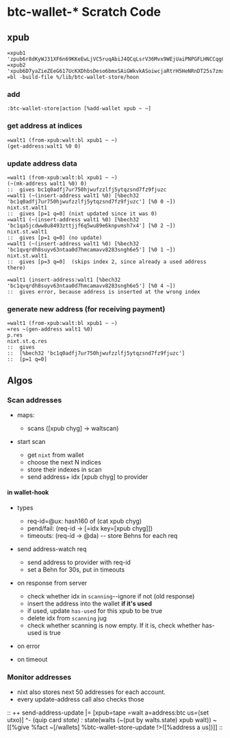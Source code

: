 # btc-wallet-* Scratch Code

## xpub
```
=xpub1 'zpub6r8dKyWJ31XF6n69KKeEwLjVC5ruqAbiJ4QCqLsrV36Mvx9WEjUaiPNPGFLHNCCqgCdy6iZC8ZgHsm6a1AUTVBMVbKGemNcWFcwBGSjJKbD'
=xpub2 'xpub6D7yaZieZEeG617UcKXDhbsDeso6bmxSAiGWkvkASoiwcjaRtrH5HeNRnDT25s7zmxYzj6MtFe32dVqcf9YcBKKgn9THHjwn2uSjkvobK4e'
=bl -build-file %/lib/btc-wallet-store/hoon
```

### add
```
:btc-wallet-store|action [%add-wallet xpub ~ ~]
```

### get address at indices
```
=walt1 (from-xpub:walt:bl xpub1 ~ ~)
(get-address:walt1 %0 0)
```

### update address data
```
=walt1 (from-xpub:walt:bl xpub1 ~ ~)
(~(mk-address walt1 %0) 0)
::  gives bc1q0adfj7ur750hjwufzzlfj5ytqzsnd7fz9fjuzc
=walt1 (~(insert-address walt1 %0) [%bech32 'bc1q0adfj7ur750hjwufzzlfj5ytqzsnd7fz9fjuzc'] [%0 0 ~])
nixt.st.walt1
::  gives [p=1 q=0] (nixt updated since it was 0)
=walt1 (~(insert-address walt1 %0) [%bech32 'bc1qa5jcdww8u8493zttjjf6q5wu89e6knpvmsh7x4'] [%0 2 ~])
nixt.st.walt1
::  gives [p=1 q=0] (no update)
=walt1 (~(insert-address walt1 %0) [%bech32 'bc1qvqrdh8suyv63ntaa0d7hmcamavv8283sngh6e5'] [%0 1 ~])
nixt.st.walt1
::  gives [p=3 q=0]  (skips index 2, since already a used address there)

=walt1 (insert-address:walt1 [%bech32 'bc1qvqrdh8suyv63ntaa0d7hmcamavv8283sngh6e5'] [%0 4 ~])
::  gives error, because address is inserted at the wrong index
```

### generate new address (for receiving payment)
```
=walt1 (from-xpub:walt:bl xpub1 ~ ~)
=res ~(gen-address walt1 %0)
p.res
nixt.st.q.res
::  gives 
::  [%bech32 'bc1q0adfj7ur750hjwufzzlfj5ytqzsnd7fz9fjuzc']
::  [p=1 q=0]
```

## Algos

### Scan addresses
* maps:
  - scans ([xpub chyg] -> waltscan)
  
* start scan
  - get `nixt` from wallet
  - choose the next N indices
  - store their indexes in scan
  - send address+ idx [xpub chyg] to provider

#### in wallet-hook
* types
  - req-id=@ux: hash160 of (cat xpub chyg)
  - pend/fail: (req-id -> [=idx key=[xpub chyg]])
  - timeouts: (req-id -> @da) -- store Behns for each req

* send address-watch req
  - send address to provider with req-id
  - set a Behn for 30s, put in timeouts

* on response from server
  - check whether idx in `scanning`--ignore if not (old response)
  - insert the address into the wallet **if it's used**
  - if used, update `has-used` for this xpub to be true
  - delete idx from `scanning` jug
  - check whether scanning is now empty. If it is, check whether has-used is true
  
* on error

* on timeout

### Monitor addresses
- nixt also stores next 50 addresses for each account.
- every update-address call also checks those

::
++  send-address-update
  |=  [xpub=tape =walt a=address:btc us=(set utxo)]
  ^-  (quip card _state)
  :_  state(walts (~(put by walts.state) xpub walt))
  ~[[%give %fact ~[/wallets] %btc-wallet-store-update !>([%address a us])]]
::
